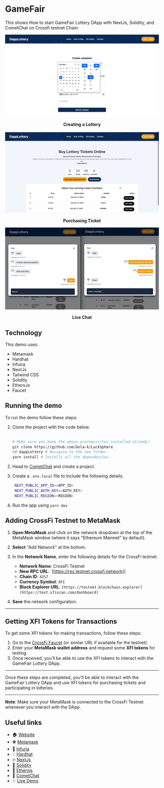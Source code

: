 # GameFair

This shows How to start GameFair Lottery DApp with NextJs, Solidity, and CometChat on Crossfi testnet Chain:

<div align="center">
  <img src="./screenshots/0.gif" alt="Creating a Lottery" />
  <p><strong>Creating a Lottery</strong></p>
</div>

<div align="center">
  <img src="./screenshots/1.gif" alt="Purchasing Ticket" />
  <p><strong>Purchasing Ticket</strong></p>
</div>

<div align="center">
  <img src="./screenshots/2.gif" alt="Live Chat" />
  <p><strong>Live Chat</strong></p>
</div>


## Technology

This demo uses:

- Metamask
- Hardhat
- Infuira
- NextJs
- Tailwind CSS
- Solidity
- EthersJs
- Faucet

## Running the demo

To run the demo follow these steps:

1. Clone the project with the code below.

   ```sh

   # Make sure you have the above prerequisites installed already!
   git clone https://github.com/Gola-k/LuckSphere
   cd dappLottery # Navigate to the new folder.
   yarn install # Installs all the dependencies.
   ```

2. Head to [CometChat](https://try.cometchat.com) and create a project.

3. Create a `.env.local` file to include the following details.
   ```sh
    NEXT_PUBLIC_APP_ID=<APP_ID>
    NEXT_PUBLIC_AUTH_KEY=<AUTH_KEY>
    NEXT_PUBLIC_REGION=<REGION>
   ```
4. Run the app using `yarn dev`
   <br/>

## Adding CrossFi Testnet to MetaMask

1. **Open MetaMask** and click on the network dropdown at the top of the MetaMask window (where it says "Ethereum Mainnet" by default).

2. **Select** "Add Network" at the bottom.

3. In the **Network Name**, enter the following details for the CrossFi testnet:

   - **Network Name**: CrossFi Testnet
   - **New RPC URL**: `[https://rpc.testnet.crossfi.network](
   - **Chain ID**: `4157`
   - **Currency Symbol**: `XFI`
   - **Block Explorer URL**: `[https://testnet.blockchain.explorer](https://test.xfiscan.com/dashboard)`

4. **Save** the network configuration.

---

## Getting XFI Tokens for Transactions

To get some XFI tokens for making transactions, follow these steps:

1. Go to the [CrossFi Faucet](https://crossfi.faucetme.pro/) (or similar URL if available for the testnet).
2. Enter your **MetaMask wallet address** and request some **XFI tokens** for testing.
3. Once received, you'll be able to use the XFI tokens to interact with the GameFair Lottery DApp.

---

Once these steps are completed, you'll be able to interact with the GameFair Lottery DApp and use XFI tokens for purchasing tickets and participating in lotteries. 

---

**Note**: Make sure your MetaMask is connected to the CrossFi Testnet whenever you interact with the DApp.

## Useful links

- 🏠 [Website](https://lucks-phere.vercel.app/)
- ⚽ [Metamask](https://metamask.io/)
- 🚀 [Infuria](https://app.infura.io/dashboard/)
- 💡 [Hardhat](https://hardhat.org/)
- 🔥 [NextJs](https://nextjs.org/)
- 🐻 [Solidity](https://soliditylang.org/)
- 👀 [Ethersjs](https://docs.ethers.io/v5/)
- 🎅 [CometChat](https://try.cometchat.com/daltonic)
- ✨ [Live Demo](https://lucks-phere.vercel.app/)
